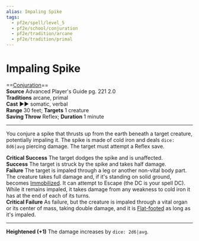 ```yaml
---
alias: Impaling Spike
tags:
  - pf2e/spell/level_5
  - pf2e/school/conjuration
  - pf2e/tradition/arcane
  - pf2e/tradition/primal
---
```


# Impaling Spike

==[Conjuration](Conjuration.md)==  
__Source__ Advanced Player's Guide pg. 221 2.0  
**Traditions** arcane, primal  
**Cast** ►► somatic, verbal  
**Range** 30 feet; **Targets** 1 creature  
**Saving Throw** Reflex; **Duration** 1 minute

---

You conjure a spike that thrusts up from the earth beneath a target creature, potentially impaling it. The spike is made of cold iron and deals `dice: 8d6|avg` piercing damage. The target must attempt a Reflex save.

**Critical Success** The target dodges the spike and is unaffected.  
**Success** The target is struck by the spike and takes half damage.  
**Failure** The target is impaled through a leg or another non-vital body part. The creature takes full damage and, if it's standing on solid ground, becomes [Immobilized](Immobilized.md). It can attempt to Escape (the DC is your spell DC). While it remains impaled, it takes damage from any weakness to cold iron it has at the end of each of its turns.  
**Critical Failure** As failure, but the creature is impaled through a vital organ or its center of mass, taking double damage, and it is [Flat-footed](Flat-footed.md) as long as it's impaled.

<hr>

**Heightened (+1)** The damage increases by `dice: 2d6|avg`.
